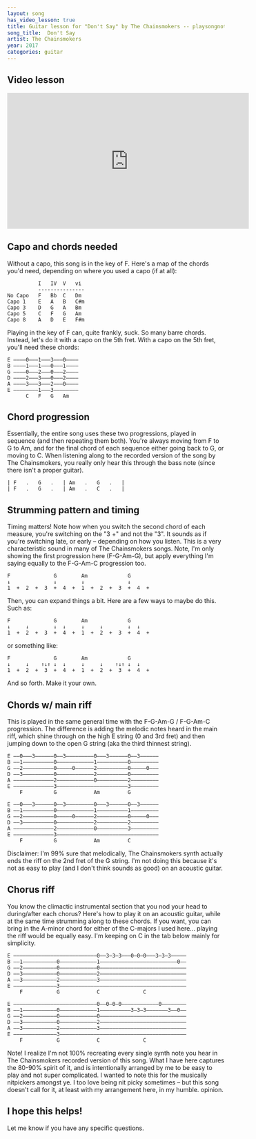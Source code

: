 ```yaml
---
layout: song
has_video_lesson: true
title: Guitar lesson for "Don't Say" by The Chainsmokers -- playsongnotes.com
song_title:  Don't Say
artist: The Chainsmokers
year: 2017
categories: guitar
---
```


## Video lesson

<iframe width="560" height="315" src="https://www.youtube.com/embed/cjBxw8wuE-E" frameborder="0" allowfullscreen></iframe>

## Capo and chords needed

Without a capo, this song is in the key of F. Here's a map of the chords you'd need, depending on where you used a capo (if at all):

              I   IV  V   vi
              ---------------
    No Capo   F   Bb  C   Dm
    Capo 1    E   A   B   C#m
    Capo 3    D   G   A   Bm
    Capo 5    C   F   G   Am
    Capo 8    A   D   E   F#m

Playing in the key of F can, quite frankly, suck. So many barre chords. Instead, let's do it with a capo on the 5th fret. With a capo on the 5th fret, you'll need these chords:

    E ––––0–––1–––3–––0––––
    B ––––1–––1–––0–––1––––
    G ––––0–––2–––0–––2––––
    D ––––2–––3–––0–––2––––
    A ––––3–––3–––2–––0––––
    E ––––––––1–––3––––––––
          C   F   G   Am

## Chord progression

Essentially, the entire song uses these two progressions, played in sequence (and then repeating them both). You're always moving from F to G to Am, and for the final chord of each sequence either going back to G, or moving to C. When listening along to the recorded version of the song by The Chainsmokers, you really only hear this through the bass note (since there isn't a proper guitar).

    | F   .   G   .   | Am   .   G   .   |
    | F   .   G   .   | Am   .   C   .   |


## Strumming pattern and timing

Timing matters! Note how when you switch the second chord of each measure, you're switching on the "3 +" and not the "3". It sounds as if you're switching late, or early – depending on how you listen. This is a very characteristic sound in many of The Chainsmokers songs. Note, I'm only showing the first progression here (F-G-Am-G), but apply everything I'm saying equally to the F-G-Am-C progression too.

    F              G        Am             G
    ↓              ↓        ↓              ↓
    1  +  2  +  3  +  4  +  1  +  2  +  3  +  4  +

Then, you can expand things a bit. Here are a few ways to maybe do this. Such as:

    F              G        Am             G
    ↓     ↓        ↓  ↓     ↓     ↓        ↓  ↓
    1  +  2  +  3  +  4  +  1  +  2  +  3  +  4  +

or something like:

    F              G        Am             G
    ↓     ↓    ↑↓↑ ↓  ↓     ↓     ↓    ↑↓↑ ↓  ↓
    1  +  2  +  3  +  4  +  1  +  2  +  3  +  4  +

And so forth. Make it your own.


## Chords w/ main riff

This is played in the same general time with the F-G-Am-G / F-G-Am-C progression. The difference is adding the melodic notes heard in the main riff, which shine through on the high E string (0 and 3rd fret) and then jumping down to the open G string (aka the third thinnest string).

    E ––0–––3––––––0––3–––––––––0–––3––––––0––3––––––
    B ––1––––––––––0––––––––––––1––––––––––0–––––––––
    G ––2––––––––––0–––––0––––––2––––––––––0–––––0–––
    D ––3––––––––––0––––––––––––2––––––––––0–––––––––
    A –––––––––––––2––––––––––––0––––––––––2–––––––––
    E –––––––––––––3–––––––––––––––––––––––3–––––––––
        F          G            Am         G

    E ––0–––3––––––0––3–––––––––0–––3––––––0––3––––––
    B ––1––––––––––0––––––––––––1––––––––––1–––––––––
    G ––2––––––––––0–––––0––––––2––––––––––0–––––0–––
    D ––3––––––––––0––––––––––––2––––––––––2–––––––––
    A –––––––––––––2––––––––––––0––––––––––3–––––––––
    E –––––––––––––3–––––––––––––––––––––––––––––––––
        F          G            Am         C

Disclaimer: I'm 99% sure that melodically, The Chainsmokers synth actually ends the riff on the 2nd fret of the G string. I'm not doing this because it's not as easy to play (and I don't think sounds as good) on an acoustic guitar.

## Chorus riff

You know the climactic instrumental section that you nod your head to during/after each chorus? Here's how to play it on an acoustic guitar, while at the same time strumming along to these chords. If you want, you can bring in the A-minor chord for either of the C-majors I used here... playing the riff would be equally easy. I'm keeping on C in the tab below mainly for simplicity.

    E –––––––––––––––––––––––––––0––3–3–3–––0–0–0–––3–3–3–––––
    B ––1–––––––––––0––––––––––––1–––––––––––––––––––––––––0––
    G ––2–––––––––––0––––––––––––0––––––––––––––––––––––––––––
    D ––3–––––––––––0––––––––––––2––––––––––––––––––––––––––––
    A ––3–––––––––––2––––––––––––3––––––––––––––––––––––––––––
    E ––––––––––––––3–––––––––––––––––––––––––––––––––––––––––
        F           G            C              C

    E –––––––––––––––––––––––––––0––0–0–0––––––––––––0––––––––
    B ––1–––––––––––0––––––––––––1––––––––––3–3–3–––––––3––0––
    G ––2–––––––––––0––––––––––––0––––––––––––––––––––––––––––
    D ––3–––––––––––0––––––––––––2––––––––––––––––––––––––––––
    A ––3–––––––––––2––––––––––––3––––––––––––––––––––––––––––
    E ––––––––––––––3–––––––––––––––––––––––––––––––––––––––––
        F           G            C              C

Note! I realize I'm not 100% recreating every single synth note you hear in The Chainsmokers recorded version of this song. What I have here captures the 80-90% spirit of it, and is intentionally arranged by me to be easy to play and not super complicated.  I wanted to note this for the musically nitpickers amongst ye.  I too love being nit picky sometimes – but this song doesn't call for it, at least with my arrangement here, in my humble. opinion.

## I hope this helps!

Let me know if you have any specific questions.
